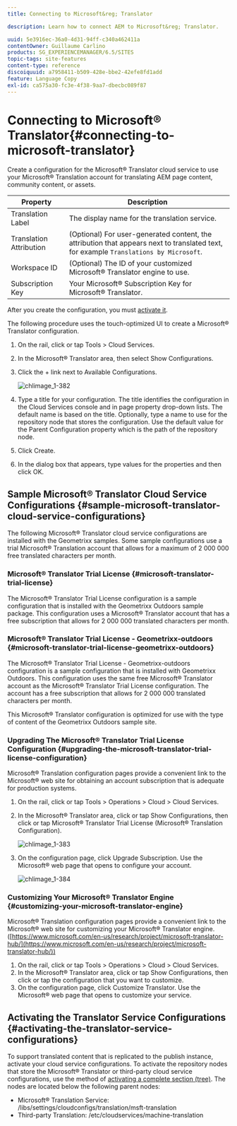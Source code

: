 ```yaml
---
title: Connecting to Microsoft&reg; Translator

description: Learn how to connect AEM to Microsoft&reg; Translator.

uuid: 5e3916ec-36a0-4d31-94ff-c340a462411a
contentOwner: Guillaume Carlino
products: SG_EXPERIENCEMANAGER/6.5/SITES
topic-tags: site-features
content-type: reference
discoiquuid: a7958411-b509-428e-bbe2-42efe8fd1add
feature: Language Copy
exl-id: ca575a30-fc3e-4f38-9aa7-dbecbc089f87
---
```

# Connecting to Microsoft&reg; Translator{#connecting-to-microsoft-translator}

Create a configuration for the Microsoft&reg; Translator cloud service to use your Microsoft&reg; Translation account for translating AEM page content, community content, or assets.

| Property |Description |
|---|---|
| Translation Label |The display name for the translation service. |
| Translation Attribution |(Optional) For user-generated content, the attribution that appears next to translated text, for example `Translations by Microsoft`. |
| Workspace ID |(Optional) The ID of your customized Microsoft&reg; Translator engine to use. |
| Subscription Key |Your Microsoft&reg; Subscription Key for Microsoft&reg; Translator. |

After you create the configuration, you must [activate it](/help/sites-administering/tc-msconf.md#activating-the-translator-service-configurations).

The following procedure uses the touch-optimized UI to create a Microsoft&reg; Translator configuration.

1. On the rail, click or tap Tools &gt; Cloud Services.
1. In the Microsoft&reg; Translator area, then select Show Configurations.
1. Click the + link next to Available Configurations.

   ![chlimage_1-382](assets/chlimage_1-382.png)

1. Type a title for your configuration. The title identifies the configuration in the Cloud Services console and in page property drop-down lists. The default name is based on the title. Optionally, type a name to use for the repository node that stores the configuration. Use the default value for the Parent Configuration property which is the path of the repository node.
1. Click Create.
1. In the dialog box that appears, type values for the properties and then click OK.

## Sample Microsoft&reg; Translator Cloud Service Configurations {#sample-microsoft-translator-cloud-service-configurations}

The following Microsoft&reg; Translator cloud service configurations are installed with the Geometrixx samples. Some sample configurations use a trial Microsoft&reg; Translation account that allows for a maximum of 2 000 000 free translated characters per month.

### Microsoft&reg; Translator Trial License {#microsoft-translator-trial-license}

The Microsoft&reg; Translator Trial License configuration is a sample configuration that is installed with the Geometrixx Outdoors sample package. This configuration uses a Microsoft&reg; Translator account that has a free subscription that allows for 2 000 000 translated characters per month.

### Microsoft&reg; Translator Trial License - Geometrixx-outdoors {#microsoft-translator-trial-license-geometrixx-outdoors}

The Microsoft&reg; Translator Trial License - Geometrixx-outdoors configuration is a sample configuration that is installed with Geometrixx Outdoors. This configuration uses the same free Microsoft&reg; Translator account as the Microsoft&reg; Translator Trial License configuration. The account has a free subscription that allows for 2 000 000 translated characters per month.

This Microsoft&reg; Translator configuration is optimized for use with the type of content of the Geometrixx Outdoors sample site.

### Upgrading The Microsoft&reg; Translator Trial License Configuration {#upgrading-the-microsoft-translator-trial-license-configuration}

Microsoft&reg; Translation configuration pages provide a convenient link to the Microsoft&reg; web site for obtaining an account subscription that is adequate for production systems.

1. On the rail, click or tap Tools &gt; Operations &gt; Cloud &gt; Cloud Services.
1. In the Microsoft&reg; Translator area, click or tap Show Configurations, then click or tap Microsoft&reg; Translator Trial License (Microsoft&reg; Translation Configuration).

   ![chlimage_1-383](assets/chlimage_1-383.png)

1. On the configuration page, click Upgrade Subscription. Use the Microsoft&reg; web page that opens to configure your account.

   ![chlimage_1-384](assets/chlimage_1-384.png)

### Customizing Your Microsoft&reg; Translator Engine {#customizing-your-microsoft-translator-engine}

Microsoft&reg; Translation configuration pages provide a convenient link to the Microsoft&reg; web site for customizing your Microsoft&reg; Translator engine. ([https://www.microsoft.com/en-us/research/project/microsoft-translator-hub/](https://www.microsoft.com/en-us/research/project/microsoft-translator-hub/))

1. On the rail, click or tap Tools &gt; Operations &gt; Cloud &gt; Cloud Services.
1. In the Microsoft&reg; Translator area, click or tap Show Configurations, then click or tap the configuration that you want to customize.
1. On the configuration page, click Customize Translator. Use the Microsoft&reg; web page that opens to customize your service.

## Activating the Translator Service Configurations {#activating-the-translator-service-configurations}

To support translated content that is replicated to the publish instance, activate your cloud service configurations. To activate the repository nodes that store the Microsoft&reg; Translator or third-party cloud service configurations, use the method of [activating a complete section (tree)](/help/sites-authoring/publishing-pages.md#publishing-and-unpublishing-a-tree). The nodes are located below the following parent nodes:

* Microsoft&reg; Translation Service: /libs/settings/cloudconfigs/translation/msft-translation
* Third-party Translation: /etc/cloudservices/machine-translation
